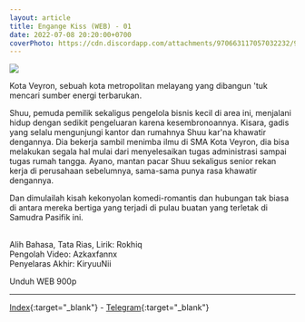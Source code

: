 ```yaml
---
layout: article
title: Engange Kiss (WEB) - 01
date: 2022-07-08 20:20:00+0700
coverPhoto: https://cdn.discordapp.com/attachments/970663117057032232/992975287216263198/mpv-shot0090.jpg
---
```


![](https://cdn.discordapp.com/attachments/970663117057032232/992975287216263198/mpv-shot0090.jpg)

Kota Veyron, sebuah kota metropolitan melayang yang dibangun 'tuk mencari sumber energi terbarukan.

Shuu, pemuda pemilik sekaligus pengelola bisnis kecil di area ini, menjalani hidup dengan sedikit pengeluaran karena kesembronoannya.
Kisara, gadis yang selalu mengunjungi kantor dan rumahnya Shuu kar'na khawatir dengannya. Dia bekerja sambil menimba ilmu di SMA Kota Veyron, dia bisa melakukan segala hal mulai dari menyelesaikan tugas administrasi sampai tugas rumah tangga.
Ayano, mantan pacar Shuu sekaligus senior rekan kerja di perusahaan sebelumnya, sama-sama punya rasa khawatir dengannya.

Dan dimulailah kisah kekonyolan komedi-romantis dan hubungan tak biasa di antara mereka bertiga yang terjadi di pulau buatan yang terletak di Samudra Pasifik ini.


<br>
Alih Bahasa, Tata Rias, Lirik: Rokhiq
<br>
Pengolah Video: Azkaxfannx
<br>
Penyelaras Akhir: KiryuuNii


Unduh WEB 900p

---
[Index](https://proyek.a-1ddl.workers.dev/0:video/LzA6L011c2ltIFBhbmFzIDIwMjIvW1dFQl0vW0EtMV0gRW5nYWdlIEtpc3MgW1dFQl1beDI2NCA5MDBwXVtBQUNdL1tBLTFdIEVuZ2FnZSBLaXNzIC0gMDEgW1dFQl1beDI2NCA5MDBwXVtBQUNdWzFENjJDQzMzXS5ta3Y){:target="_blank"} - [Telegram](https://t.me/a1fansubweeklies/101){:target="_blank"}
